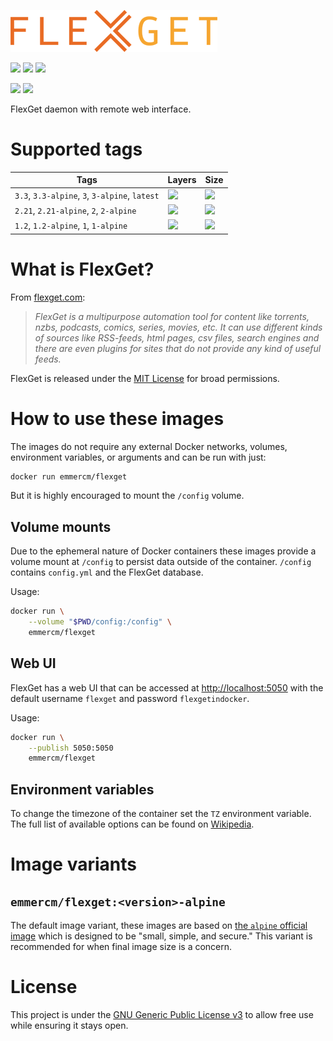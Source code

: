 [![](https://raw.githubusercontent.com/emmercm/docker-flexget/assets/flexget.png)](https://flexget.com/)

[![](https://badgen.net/badge/emmercm/flexget/blue?icon=docker)](https://hub.docker.com/r/emmercm/flexget)
[![](https://badgen.net/docker/pulls/emmercm/flexget?icon=docker&label=pulls)](https://hub.docker.com/r/emmercm/flexget)
[![](https://badgen.net/docker/stars/emmercm/flexget?icon=docker&label=stars)](https://hub.docker.com/r/emmercm/flexget)

[![](https://badgen.net/badge/emmercm/docker-flexget/purple?icon=github)](https://github.com/emmercm/docker-flexget)
[![](https://badgen.net/github/license/emmercm/docker-flexget?color=grey)](https://github.com/emmercm/docker-flexget/blob/master/LICENSE)

FlexGet daemon with remote web interface.

# Supported tags

| Tags | Layers | Size |
|-|-|-|
| `3.3`, `3.3-alpine`, `3`, `3-alpine`, `latest` | ![](https://badgen.net/docker/layers/emmercm/flexget/3.3?icon=docker&label=layers) | ![](https://badgen.net/docker/size/emmercm/flexget/3.3?icon=docker&label=size) |
| `2.21`, `2.21-alpine`, `2`, `2-alpine` | ![](https://badgen.net/docker/layers/emmercm/flexget/2.21?icon=docker&label=layers) | ![](https://badgen.net/docker/size/emmercm/flexget/2.21?icon=docker&label=size) |
| `1.2`, `1.2-alpine`, `1`, `1-alpine` | ![](https://badgen.net/docker/layers/emmercm/flexget/1.2?icon=docker&label=layers) | ![](https://badgen.net/docker/size/emmercm/flexget/1.2?icon=docker&label=size) |

# What is FlexGet?

From [flexget.com](https://flexget.com/):

> _FlexGet is a multipurpose automation tool for content like torrents, nzbs, podcasts, comics, series, movies, etc. It can use different kinds of sources like RSS-feeds, html pages, csv files, search engines and there are even plugins for sites that do not provide any kind of useful feeds._

FlexGet is released under the [MIT License](https://github.com/Flexget/Flexget/blob/develop/LICENSE) for broad permissions.

# How to use these images

The images do not require any external Docker networks, volumes, environment variables, or arguments and can be run with just:

```bash
docker run emmercm/flexget
```

But it is highly encouraged to mount the `/config` volume.

## Volume mounts

Due to the ephemeral nature of Docker containers these images provide a volume mount at `/config` to persist data outside of the container. `/config` contains `config.yml` and the FlexGet database.

Usage:

```bash
docker run \
    --volume "$PWD/config:/config" \
    emmercm/flexget
```

## Web UI

FlexGet has a web UI that can be accessed at [http://localhost:5050](http://localhost:5050) with the default username `flexget` and password `flexgetindocker`.

Usage:

```bash
docker run \
    --publish 5050:5050
    emmercm/flexget
```

## Environment variables

To change the timezone of the container set the `TZ` environment variable. The full list of available options can be found on [Wikipedia](https://en.wikipedia.org/wiki/List_of_tz_database_time_zones).

# Image variants

## `emmercm/flexget:<version>-alpine`

The default image variant, these images are based on [the `alpine` official image](https://hub.docker.com/_/alpine) which is designed to be "small, simple, and secure." This variant is recommended for when final image size is a concern.

# License

This project is under the [GNU Generic Public License v3](https://github.com/emmercm/docker-flexget/blob/master/LICENSE) to allow free use while ensuring it stays open.
